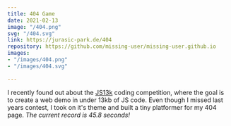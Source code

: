 ```yaml
---
title: 404 Game
date: 2021-02-13
image: "/404.png"
svg: "/404.svg"
link: https://jurasic-park.de/404
repository: https://github.com/missing-user/missing-user.github.io
images:
- "/images/404.png"
- "/images/404.svg"

---
```

I recently found out about the [JS13k](https://js13kgames.com/) coding competition, where the goal is to create a web demo in under 13kb of JS code.
Even though I missed last years contest, I took on it's theme and built a tiny platformer for my 404 page. _*The current record is 45.8 seconds!*_